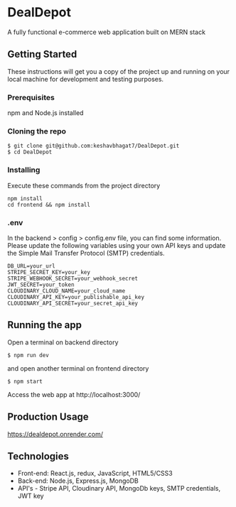 # DealDepot

A fully functional e-commerce web application built on MERN stack

## Getting Started

These instructions will get you a copy of the project up and running on your local machine for development and testing purposes.

### Prerequisites
npm and Node.js installed

### Cloning the repo
```
$ git clone git@github.com:keshavbhagat7/DealDepot.git
$ cd DealDepot
```

### Installing
Execute these commands from the project directory
```
npm install
cd frontend && npm install
```

### .env
In the backend > config > config.env file, you can find some information. Please update the following variables using your own API keys and update the Simple Mail Transfer Protocol (SMTP) credentials.
```
DB_URL=your_url
STRIPE_SECRET_KEY=your_key
STRIPE_WEBHOOK_SECRET=your_webhook_secret
JWT_SECRET=your_token
CLOUDINARY_CLOUD_NAME=your_cloud_name
CLOUDINARY_API_KEY=your_publishable_api_key
CLOUDINARY_API_SECRET=your_secret_api_key
```

## Running the app
Open a terminal on backend directory
```
$ npm run dev
```

and open another terminal on frontend directory
```
$ npm start
```

Access the web app at http://localhost:3000/

## Production Usage
https://dealdepot.onrender.com/

## Technologies
- Front-end: React.js, redux, JavaScript, HTML5/CSS3
- Back-end: Node.js, Express.js, MongoDB
- API's - Stripe API, Cloudinary API, MongoDb keys, SMTP credentials, JWT key
